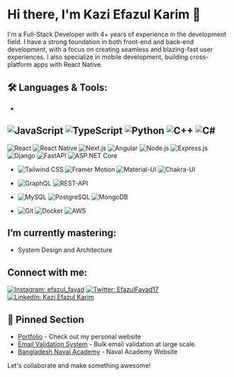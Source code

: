 # Hi there, I'm Kazi Efazul Karim 👋

I'm a Full-Stack Developer with 4+ years of experience in the development field. I have a strong foundation in both front-end and back-end development, with a focus on creating seamless and blazing-fast user experiences. I also specialize in mobile development, building cross-platform apps with React Native.

## 🛠️ Languages & Tools:
- 
![JavaScript](https://img.shields.io/badge/-JavaScript-000?&logo=JavaScript)
![TypeScript](https://img.shields.io/badge/-TypeScript-000?&logo=TypeScript)
![Python](https://img.shields.io/badge/-Python-000?&logo=Python)
![C++](https://img.shields.io/badge/-C++-000?&logo=Cplusplus)
![C#](https://img.shields.io/badge/-C%23-000?&logo=c-sharp)
- 
![React](https://img.shields.io/badge/-React-000?&logo=React)
![React Native](https://img.shields.io/badge/-React_Native-000?&logo=React)
![Next.js](https://img.shields.io/badge/-Next.js-000?&logo=Next.js)
![Angular](https://img.shields.io/badge/-Angular-000?&logo=Angular)
![Node.js](https://img.shields.io/badge/-Node.js-000?&logo=Node.js)
![Express.js](https://img.shields.io/badge/-Express.js-000?&logo=Express)
![Django](https://img.shields.io/badge/-Django-000?&logo=Django)
![FastAPI](https://img.shields.io/badge/-FastAPI-000?&logo=FastAPI)
![ASP.NET Core](https://img.shields.io/badge/-ASP.NET_Core-000?&logo=dotnet)
  



- 
  ![Tailwind CSS](https://img.shields.io/badge/-Tailwind_CSS-000?&logo=Tailwind-CSS)
  ![Framer Motion](https://img.shields.io/badge/-Framer_Motion-000?&logo=Framer)
  ![Material-UI](https://img.shields.io/badge/-Material--UI-000?&logo=Material-UI)
  ![Chakra-UI](https://img.shields.io/badge/-Chakra--UI-000?&logo=Chakra-UI)

- 
  ![GraphQL](https://img.shields.io/badge/-GraphQL-000?&logo=GraphQL)
  ![REST-API](https://img.shields.io/badge/-REST-000?&logo=REST)

- 
  ![MySQL](https://img.shields.io/badge/-MySQL-000?&logo=MySQL)
  ![PostgreSQL](https://img.shields.io/badge/-PostgreSQL-000?&logo=PostgreSQL)
  ![MongoDB](https://img.shields.io/badge/-MongoDB-000?&logo=MongoDB)
  
- 
  ![Git](https://img.shields.io/badge/-Git-000?&logo=Git)
  ![Docker](https://img.shields.io/badge/-Docker-000?&logo=Docker)
  ![AWS](https://img.shields.io/badge/-AWS-000?&logo=Amazon-AWS)

## I’m currently mastering:
- System Design and Architecture 

## Connect with me:
[![Instagram: efazul_fayad](https://img.shields.io/badge/-efazul_fayad-E4405F?style=flat-square&logo=Instagram&logoColor=white&link=https://www.instagram.com/efazul_fayad/)](https://www.instagram.com/efazul_fayad/)
[![Twitter: EfazulFayad17](https://img.shields.io/twitter/follow/EfazulFayad17?style=social)](https://twitter.com/EfazulFayad17)
[![LinkedIn: Kazi Efazul Karim](https://img.shields.io/badge/-Kazi%20Efazul%20Karim-blue?style=flat-square&logo=Linkedin&logoColor=white&link=https://www.linkedin.com/in/kazi-efazul-karim-046964202/)](https://www.linkedin.com/in/kazi-efazul-karim-046964202/)

## 📌 Pinned Section

- [Portfolio](https://www.efazulkarim.me/) - Check out my personal website
- [Email Validation System](https://leadsverifier.com) - Bulk email validation at large scale.
- [Bangladesh Naval Academy](https://naval-academy.vercel.app/) - Naval Academy Website


Let's collaborate and make something awesome!
